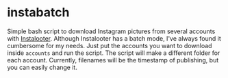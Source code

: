 # instabatch

Simple bash script to download Instagram pictures from several accounts with [Instalooter](https://github.com/althonos/InstaLooter). Although Instalooter has a batch mode, I've always found it cumbersome for my needs. Just put the accounts you want to download inside `accounts` and run the script. The script will make a different folder for each account. Currently, filenames will be the timestamp of publishing, but you can easily change it.
